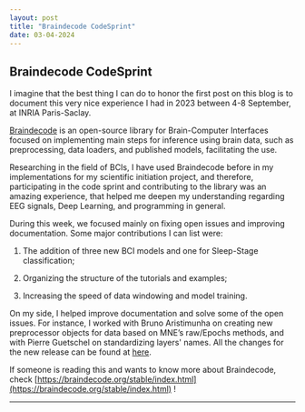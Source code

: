 ```yaml
---
layout: post
title: "Braindecode CodeSprint"
date: 03-04-2024
---
```


## Braindecode CodeSprint

I imagine that the best thing I can do to honor the first post on this blog is to document this very nice experience I had in 2023 between 4-8 September, at INRIA Paris-Saclay.

[Braindecode](https://braindecode.org/stable/index.html) is an open-source library for Brain-Computer Interfaces focused on implementing main steps for inference using brain data, such as preprocessing, data loaders, and published models, facilitating the use.

Researching in the field of BCIs, I have used Braindecode before in my implementations for my scientific initiation project, and therefore, participating in the code sprint and contributing to the library was an amazing experience, that helped me deepen my understanding regarding EEG signals, Deep Learning, and programming in general.

During this week, we focused mainly on fixing open issues and improving documentation. Some major contributions I can list were:

1) The addition of three new BCI models and one for Sleep-Stage classification;

2) Organizing the structure of the tutorials and examples;

3) Increasing the speed of data windowing and model training.

On my side, I helped improve documentation and solve some of the open issues. For instance, I worked with Bruno Aristimunha on creating new preprocessor objects for data based on MNE’s raw/Epochs methods, and with Pierre Guetschel on standardizing layers' names. All the changes for the new release can be found at [here](https://braindecode.org/stable/whats_new.html).

If someone is reading this and wants to know more about Braindecode, check [https://braindecode.org/stable/index.html](https://braindecode.org/stable/index.html) !

---
